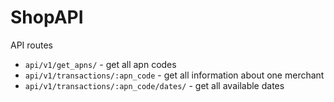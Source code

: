 # ShopAPI

API routes

- `api/v1/get_apns/` - get all apn codes
- `api/v1/transactions/:apn_code` - get all information about one merchant
- `api/v1/transactions/:apn_code/dates/` - get all available dates

<!-- 

Here is a sales history file for a shop. 
1. I want you to create and load this into an SQL database, 
2. create an API and an interface that will give the shop owner a monthly view of ex tax sales and gross profit this year vs last year. 
3. Shop owners want to be able to easily see if they have improved or not compared to the same month in the previous year. -->
